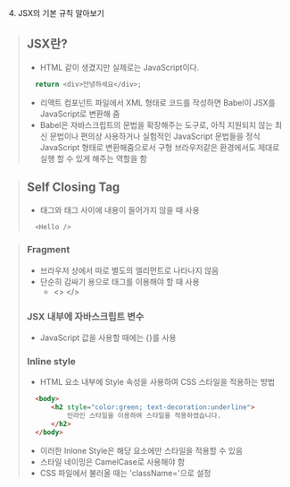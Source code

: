 4. JSX의 기본 규칙 알아보기

> ## JSX란?
> - HTML 같이 생겼지만 실제로는 JavaScript이다.
> ```JavaScript
>   return <div>안녕하세요</div>;
> ```
> - 리액트 컴포넌트 파일에서 XML 형태로 코드를 작성하면 Babel이 JSX를 JavaScript로 변환해 줌
> - Babel은 자바스크립트의 문법을 확장해주는 도구로, 아직 지원되지 않는 최신 문법이나 편의상 사용하거나 실험적인 JavaScript 문법들을 정식 JavaScript 형태로 변환해줌으로서 구형 브라우저같은 환경에서도 제대로 실행 할 수 있게 해주는 역할을 함

> ## Self Closing Tag
> - 태그와 태그 사이에 내용이 들어가지 않을 때 사용
> ```JavaScript
>   <Hello />
> ```

> ### Fragment
> - 브라우저 상에서 따로 별도의 엘리먼트로 나타나지 않음
> - 단순히 감싸기 용으로 태그를 이용해야 할 때 사용
>   - <> </>
> ### JSX 내부에 자바스크립트 변수
> - JavaScript 값을 사용할 때에는 {}를 사용
> ### Inline style
> - HTML 요소 내부에 Style 속성을 사용하여 CSS 스타일을 적용하는 방법
> ```HTML
>   <body>
>       <h2 style="color:green; text-decoration:underline">
>           인라인 스타일을 이용하여 스타일을 적용하였습니다.
>       </h2>
>   </body>
> ```
> - 이러한 Inlone Style은 해당 요소에만 스타일을 적용할 수 있음
> - 스타일 네이밍은 CamelCase로 사용해야 함
> - CSS 파일에서 불러올 때는 'className='으로 설정